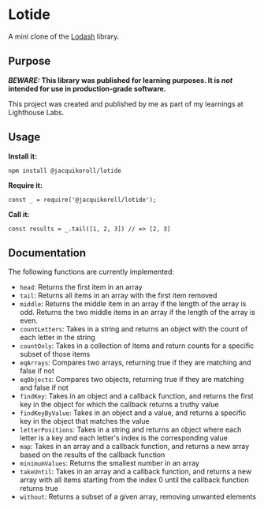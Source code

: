 # Lotide

A mini clone of the [Lodash](https://lodash.com) library.

## Purpose

**_BEWARE:_ This library was published for learning purposes. It is _not_ intended for use in production-grade software.**

This project was created and published by me as part of my learnings at Lighthouse Labs. 

## Usage

**Install it:**

`npm install @jacquikoroll/lotide`

**Require it:**

`const _ = require('@jacquikoroll/lotide');`

**Call it:**

`const results = _.tail([1, 2, 3]) // => [2, 3]`

## Documentation

The following functions are currently implemented:

* `head`: Returns the first item in an array
* `tail`: Returns all items in an array with the first item removed
* `middle`: Returns the middle item in an array if the length of the array is odd. Returns the two middle items in an array if the length of the array is even.
* `countLetters`: Takes in a string and returns an object with the count of each letter in the string
* `countOnly`: Takes in a collection of items and return counts for a specific subset of those items
* `eqArrays`: Compares two arrays, returning true if they are matching and false if not
* `eqObjects`: Compares two objects, returning true if they are matching and false if not
* `findKey`: Takes in an object and a callback function, and returns the first key in the object for which the callback returns a truthy value
* `findKeyByValue`: Takes in an object and a value, and returns a specific key in the object that matches the value
* `letterPositions`: Takes in a string and returns an object where each letter is a key and each letter's index is the corresponding value
* `map`: Takes in an array and a callback function, and returns a new array based on the results of the callback function
* `minimumValues`: Returns the smallest number in an array
* `takeUntil`: Takes in an array and a callback function, and returns a new array with all items starting from the index 0 until the callback function returns true
* `without`: Returns a subset of a given array, removing unwanted elements